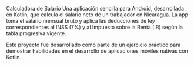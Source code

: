 
Calculadora de Salario 
Una aplicación sencilla para Android, desarrollada en Kotlin, que calcula el salario neto de un trabajador en Nicaragua. La app toma el salario mensual bruto y aplica las deducciones de ley correspondientes al INSS (7%) y al Impuesto sobre la Renta (IR) según la tabla progresiva vigente.

Este proyecto fue desarrollado como parte de un ejercicio práctico para demostrar habilidades en el desarrollo de aplicaciones móviles nativas con Kotlin.
